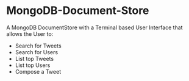 # MongoDB-Document-Store

A MongoDB DocumentStore with a Terminal based User Interface that allows the User to:
- Search for Tweets
- Search for Users
- List top Tweets
- List top Users
- Compose a Tweet
